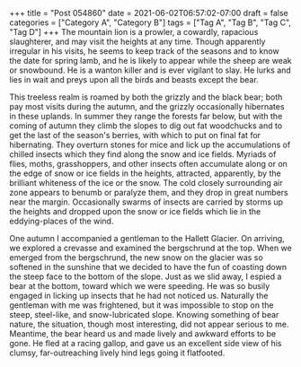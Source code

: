 +++
title = "Post 054860"
date = 2021-06-02T06:57:02-07:00
draft = false
categories = ["Category A", "Category B"]
tags = ["Tag A", "Tag B", "Tag C", "Tag D"]
+++
The mountain lion is a prowler, a cowardly, rapacious slaughterer, and may visit the heights at any time. Though apparently irregular in his visits, he seems to keep track of the seasons and to know the date for spring lamb, and he is likely to appear while the sheep are weak or snowbound. He is a wanton killer and is ever vigilant to slay. He lurks and lies in wait and preys upon all the birds and beasts except the bear.

This treeless realm is roamed by both the grizzly and the black bear; both pay most visits during the autumn, and the grizzly occasionally hibernates in these uplands. In summer they range the forests far below, but with the coming of autumn they climb the slopes to dig out fat woodchucks and to get the last of the season's berries, with which to put on final fat for hibernating. They overturn stones for mice and lick up the accumulations of chilled insects which they find along the snow and ice fields. Myriads of flies, moths, grasshoppers, and other insects often accumulate along or on the edge of snow or ice fields in the heights, attracted, apparently, by the brilliant whiteness of the ice or the snow. The cold closely surrounding air zone appears to benumb or paralyze them, and they drop in great numbers near the margin. Occasionally swarms of insects are carried by storms up the heights and dropped upon the snow or ice fields which lie in the eddying-places of the wind.

One autumn I accompanied a gentleman to the Hallett Glacier. On arriving, we explored a crevasse and examined the bergschrund at the top. When we emerged from the bergschrund, the new snow on the glacier was so softened in the sunshine that we decided to have the fun of coasting down the steep face to the bottom of the slope. Just as we slid away, I espied a bear at the bottom, toward which we were speeding. He was so busily engaged in licking up insects that he had not noticed us. Naturally the gentleman with me was frightened, but it was impossible to stop on the steep, steel-like, and snow-lubricated slope. Knowing something of bear nature, the situation, though most interesting, did not appear serious to me. Meantime, the bear heard us and made lively and awkward efforts to be gone. He fled at a racing gallop, and gave us an excellent side view of his clumsy, far-outreaching lively hind legs going it flatfooted.
